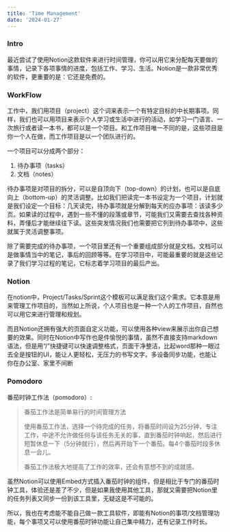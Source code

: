 ```yaml
---
title: 'Time Management'
date: '2024-01-27'
---
```


### Intro

最近尝试了使用Notion这款软件来进行时间管理，你可以用它来分配每天要做的事情，记录下各项事情的进度，包括工作、学习、生活。Notion是一款非常优秀的软件，更重要的是：它还是免费的。

### WorkFlow

工作中，我们用项目（project）这个词来表示一个有特定目标的中长期事项。同样，我们也可以用项目来表示个人学习或生活中进行的活动，如学习一门语言、一次旅行或者读一本书，都可以是一个项目。和工作项目唯一不同的是，这些项目是你一个人在做，而工作项目是以一个团队进行的。

一个项目可以分成两个部分：

1. 待办事项（tasks）
2. 文档（notes）

待办事项是对项目的拆分，可以是自顶向下（top-down）的计划，也可以是自底向上（bottom-up）的灵活调整。比如我们把读完一本书设定为一个项目，计划就是我们设定一个目标：几天读完，待办事项就是分解到每天的应办事项：该读多少页。如果读的过程中，遇到一些不懂的段落或章节，可能我们又需要去查找各种资料，弄懂后才能继续往下读。这些突发情况我们也需要把它列到待办事项中，这些就属于灵活调整事项。

除了需要完成的待办事项，一个项目里还有一个重要组成部分就是文档。文档可以是做事情当中的笔记，事后的回顾等等。在学习项目中，可能最重要的就是这些记录了我们学习过程的笔记，它标志着学习项目的最后产出。

### Notion

在notion中，Project/Tasks/Sprint这个模板可以满足我们这个需求。它本意是用来管理工作项目的，当然如上所说，个人项目也是一种一个人的工作项目，自然也可以用它来进行管理和规划。

而且Notion还拥有强大的页面自定义功能，可以使用各种view来展示出你自己想要的效果。同时在Notion中写作也是件愉悦的事情，虽然不直接支持markdown语法，但是用“/”快捷键可以快速调整格式，页面干净整洁，比起word那种一眼过去全是按钮的UI，能让人更轻松，无压力的书写文字。多设备同步功能，也能让你在办公室、家里不间断

### Pomodoro

番茄时钟工作法（pomodoro）:

> 番茄工作法是简单易行的时间管理方法
> 
> 
> 使用番茄工作法，选择一个待完成的任务，将番茄时间设为25分钟，专注工作，中途不允许做任何与该任务无关的事，直到番茄时钟响起，然后进行短暂休息一下（5分钟就行），然后再开始下一个番茄。每4个番茄时段多休息一会儿。
> 
> 番茄工作法极大地提高了工作的效率，还会有意想不到的成就感。
> 

虽然Notion可以使用Embed方式插入番茄时钟的组件，但是相比于专门的番茄时钟工具，体验还是差了不少，但是如果我使用其他工具，那就又需要把Notion里的任务列表又同步一份到该工具里，无疑这是不可能的。

所以，我也在考虑能不能自己做一款工具软件，即能有Notion的事项/文档管理功能，每个事项又可以使用番茄时钟功能让自己集中精力，还有记录工作时长。